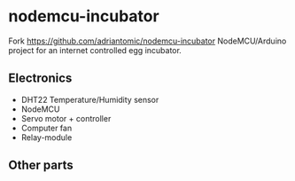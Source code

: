 # nodemcu-incubator
Fork https://github.com/adriantomic/nodemcu-incubator
NodeMCU/Arduino project for an internet controlled egg incubator.

## Electronics
* DHT22 Temperature/Humidity sensor
* NodeMCU
* Servo motor + controller
* Computer fan
* Relay-module

## Other parts


